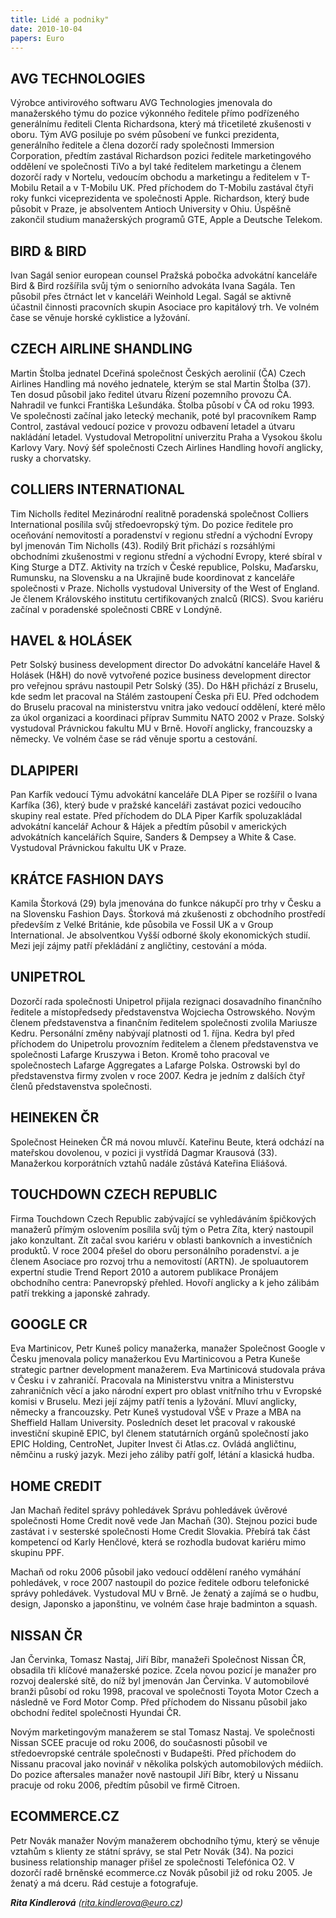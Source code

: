 ```yaml
---
title: Lidé a podniky"
date: 2010-10-04
papers: Euro
---
```

## AVG TECHNOLOGIES

Výrobce antivirového softwaru AVG Technologies jmenovala do manažerského týmu do pozice výkonného ředitele přímo podřízeného generálnímu řediteli Clenta Richardsona, který má třicetileté zkušenosti v oboru. Tým AVG posiluje po svém působení ve funkci prezidenta, generálního ředitele a člena dozorčí rady společnosti Immersion Corporation, předtím zastával Richardson pozici ředitele marketingového oddělení ve společnosti TiVo a byl také ředitelem marketingu a členem dozorčí rady v Nortelu, vedoucím obchodu a marketingu a ředitelem v T-Mobilu Retail a v T-Mobilu UK. Před příchodem do T-Mobilu zastával čtyři roky funkci viceprezidenta ve společnosti Apple. Richardson, který bude působit v Praze, je absolventem Antioch University v Ohiu. Úspěšně zakončil studium manažerských programů GTE, Apple a Deutsche Telekom.

## BIRD & BIRD

Ivan Sagál senior european counsel Pražská pobočka advokátní kanceláře Bird & Bird rozšířila svůj tým o seniorního advokáta Ivana Sagála. Ten působil přes čtrnáct let v kanceláři Weinhold Legal. Sagál se aktivně účastnil činnosti pracovních skupin Asociace pro kapitálový trh. Ve volném čase se věnuje horské cyklistice a lyžování.

## CZECH AIRLINE SHANDLING

Martin Štolba jednatel Dceřiná společnost Českých aerolinií (ČA) Czech Airlines Handling má nového jednatele, kterým se stal Martin Štolba (37). Ten dosud působil jako ředitel útvaru Řízení pozemního provozu ČA. Nahradil ve funkci Františka Lešundáka. Štolba působí v ČA od roku 1993. Ve společnosti začínal jako letecký mechanik, poté byl pracovníkem Ramp Control, zastával vedoucí pozice v provozu odbavení letadel a útvaru nakládání letadel. Vystudoval Metropolitní univerzitu Praha a Vysokou školu Karlovy Vary. Nový šéf společnosti Czech Airlines Handling hovoří anglicky, rusky a chorvatsky.

## COLLIERS INTERNATIONAL

Tim Nicholls ředitel Mezinárodní realitně poradenská společnost Colliers International posílila svůj středoevropský tým. Do pozice ředitele pro oceňování nemovitostí a poradenství v regionu střední a východní Evropy byl jmenován Tim Nicholls (43). Rodilý Brit přichází s rozsáhlými obchodními zkušenostmi v regionu střední a východní Evropy, které sbíral v King Sturge a DTZ. Aktivity na trzích v České republice, Polsku, Maďarsku, Rumunsku, na Slovensku a na Ukrajině bude koordinovat z kanceláře společnosti v Praze. Nicholls vystudoval University of the West of England. Je členem Královského institutu certifikovaných znalců (RICS). Svou kariéru začínal v poradenské společnosti CBRE v Londýně.

## HAVEL & HOLÁSEK

Petr Solský business development director Do advokátní kanceláře Havel & Holásek (H&H) do nově vytvořené pozice business development director pro veřejnou správu nastoupil Petr Solský (35). Do H&H přichází z Bruselu, kde sedm let pracoval na Stálém zastoupení Česka při EU. Před odchodem do Bruselu pracoval na ministerstvu vnitra jako vedoucí oddělení, které mělo za úkol organizaci a koordinaci příprav Summitu NATO 2002 v Praze. Solský vystudoval Právnickou fakultu MU v Brně. Hovoří anglicky, francouzsky a německy. Ve volném čase se rád věnuje sportu a cestování.

## DLAPIPERI

Pan Karfík vedoucí Týmu advokátní kanceláře DLA Piper se rozšířil o Ivana Karfíka (36), který bude v pražské kanceláři zastávat pozici vedoucího skupiny real estate. Před příchodem do DLA Piper Karfík spoluzakládal advokátní kancelář Achour & Hájek a předtím působil v amerických advokátních kancelářích Squire, Sanders & Dempsey a White & Case. Vystudoval Právnickou fakultu UK v Praze.

## KRÁTCE FASHION DAYS

Kamila Štorková (29) byla jmenována do funkce nákupčí pro trhy v Česku a na Slovensku Fashion Days. Štorková má zkušenosti z obchodního prostředí především z Velké Británie, kde působila ve Fossil UK a v Group International. Je absolventkou Vyšší odborné školy ekonomických studií. Mezi její zájmy patří překládání z angličtiny, cestování a móda.

## UNIPETROL

Dozorčí rada společnosti Unipetrol přijala rezignaci dosavadního finančního ředitele a místopředsedy představenstva Wojciecha Ostrowského. Novým členem představenstva a finančním ředitelem společnosti zvolila Mariusze Kedru. Personální změny nabývají platnosti od 1. října. Kedra byl před příchodem do Unipetrolu provozním ředitelem a členem představenstva ve společnosti Lafarge Kruszywa i Beton. Kromě toho pracoval ve společnostech Lafarge Aggregates a Lafarge Polska. Ostrowski byl do představenstva firmy zvolen v roce 2007. Kedra je jedním z dalších čtyř členů představenstva společnosti.

## HEINEKEN ČR

Společnost Heineken ČR má novou mluvčí. Kateřinu Beute, která odchází na mateřskou dovolenou, v pozici ji vystřídá Dagmar Krausová (33). Manažerkou korporátních vztahů nadále zůstává Kateřina Eliášová.

## TOUCHDOWN CZECH REPUBLIC

Firma Touchdown Czech Republic zabývající se vyhledáváním špičkových manažerů přímým oslovením posílila svůj tým o Petra Zíta, který nastoupil jako konzultant. Zít začal svou kariéru v oblasti bankovních a investičních produktů. V roce 2004 přešel do oboru personálního poradenství. a je členem Asociace pro rozvoj trhu a nemovitostí (ARTN). Je spoluautorem expertní studie Trend Report 2010 a autorem publikace Pronájem obchodního centra: Panevropský přehled.
Hovoří anglicky a k jeho zálibám patří trekking a japonské zahrady.

## GOOGLE CR

Eva Martinicov, Petr Kuneš policy manažerka, manažer Společnost Google v Česku jmenovala policy manažerkou Evu Martinicovou a Petra Kuneše strategic partner development manažerem. Eva Martinicová studovala práva v Česku i v zahraničí. Pracovala na Ministerstvu vnitra a Ministerstvu zahraničních věcí a jako národní expert pro oblast vnitřního trhu v Evropské komisi v Bruselu. Mezi její zájmy patří tenis a lyžování. Mluví anglicky, německy a francouzsky. Petr Kuneš vystudoval VŠE v Praze a MBA na Sheffield Hallam University. Posledních deset let pracoval v rakouské investiční skupině EPIC, byl členem statutárních orgánů společností jako EPIC Holding, CentroNet, Jupiter Invest či Atlas.cz. Ovládá angličtinu, němčinu a ruský jazyk. Mezi jeho záliby patří golf, létání a klasická hudba.

## HOME CREDIT

Jan Machaň ředitel správy pohledávek Správu pohledávek úvěrové společnosti Home Credit nově vede Jan Machaň (30). Stejnou pozici bude zastávat i v sesterské společnosti Home Credit Slovakia. Přebírá tak část kompetencí od Karly Henčlové, která se rozhodla budovat kariéru mimo skupinu PPF.

Machaň od roku 2006 působil jako vedoucí oddělení raného vymáhání pohledávek, v roce 2007 nastoupil do pozice ředitele odboru telefonické správy pohledávek. Vystudoval MU v Brně. Je ženatý a zajímá se o hudbu, design, Japonsko a japonštinu, ve volném čase hraje badminton a squash.

## NISSAN ČR

Jan Červinka, Tomasz Nastaj, Jiří Bíbr, manažeři Společnost Nissan ČR, obsadila tři klíčové manažerské pozice. Zcela novou pozicí je manažer pro rozvoj dealerské sítě, do níž byl jmenován Jan Červinka. V automobilové branži působí od roku 1998, pracoval ve společnosti Toyota Motor Czech a následně ve Ford Motor Comp. Před příchodem do Nissanu působil jako obchodní ředitel společnosti Hyundai ČR.

Novým marketingovým manažerem se stal Tomasz Nastaj. Ve společnosti Nissan SCEE pracuje od roku 2006, do současnosti působil ve středoevropské centrále společnosti v Budapešti. Před příchodem do Nissanu pracoval jako novinář v několika polských automobilových médiích. Do pozice aftersales manažer nově nastoupil Jiří Bíbr, který u Nissanu pracuje od roku 2006, předtím působil ve firmě Citroen.

## ECOMMERCE.CZ

Petr Novák manažer Novým manažerem obchodního týmu, který se věnuje vztahům s klienty ze státní správy, se stal Petr Novák (34). Na pozici business relationship manager přišel ze společnosti Telefónica O2. V dozorčí radě brněnské ecommerce.cz Novák působil již od roku 2005. Je ženatý a má dceru. Rád cestuje a fotografuje.

***Rita Kindlerová** (rita.kindlerova@euro.cz)*
